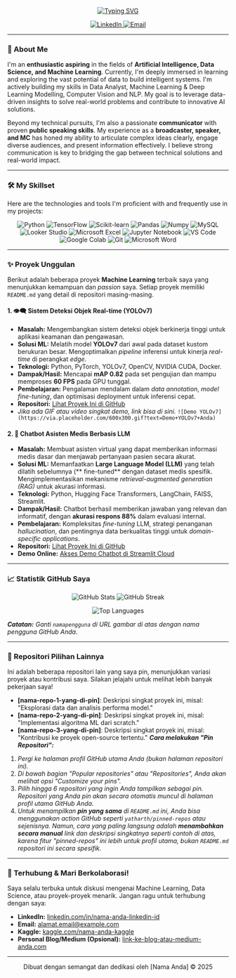 <p align="center">
  <a href="https://git.io/typing-svg">
    <img src="https://readme-typing-svg.herokuapp.com?font=Fira+Code&size=35&pause=1000&color=088F8F&center=true&vCenter=true&width=435&lines=Halo,+Saya+M Ramadhan S;Artificial Intelligence;Machine Learning;Data Enthusiast" alt="Typing SVG" />
  </a>
</p>

<p align="center">
  <a href="www.linkedin.com/in/mramadhans" target="_blank">
    <img src="https://img.shields.io/badge/LinkedIn-%230077B5.svg?&style=for-the-badge&logo=linkedin&logoColor=white" alt="LinkedIn" />
  </a>
  <a href="mailto:ramadhansyaputra115@gmail.com">
    <img src="https://img.shields.io/badge/Email-%23D14836.svg?&style=for-the-badge&logo=gmail&logoColor=white" alt="Email" />
  </a>
  </p>

---

### 🚀 About Me

I'm an **enthusiastic aspiring** in the fields of **Artificial Intelligence, Data Science, and Machine Learning**. Currently, I'm deeply immersed in learning and exploring the vast potential of data to build intelligent systems. I'm actively building my skills in Data Analyst, Machine Learning & Deep Learning Modelling, Computer Vision and NLP. My goal is to leverage data-driven insights to solve real-world problems and contribute to innovative AI solutions.

Beyond my technical pursuits, I'm also a passionate **communicator** with proven **public speaking skills**. My experience as a **broadcaster, speaker, and MC** has honed my ability to articulate complex ideas clearly, engage diverse audiences, and present information effectively. I believe strong communication is key to bridging the gap between technical solutions and real-world impact.

---

### 🛠️ My Skillset

Here are the technologies and tools I'm proficient with and frequently use in my projects:

<p align="center">
  <img src="https://img.shields.io/badge/Python-3776AB?style=for-the-badge&logo=python&logoColor=white" alt="Python" />
  <img src="https://img.shields.io/badge/TensorFlow-FF6F00?style=for-the-badge&logo=tensorflow&logoColor=white" alt="TensorFlow" />
  <img src="https://img.shields.io/badge/Scikit--learn-F7931E?style=for-the-badge&logo=scikit-learn&logoColor=white" alt="Scikit-learn" />
  
  <img src="https://img.shields.io/badge/Pandas-150458?style=for-the-badge&logo=pandas&logoColor=white" alt="Pandas" />
  <img src="https://img.shields.io/badge/Numpy-013243?style=for-the-badge&logo=numpy&logoColor=white" alt="Numpy" />
  <img src="https://img.shields.io/badge/MySQL-4479A1?style=for-the-badge&logo=mysql&logoColor=white" alt="MySQL" />
  
  <img src="https://img.shields.io/badge/Looker_Studio-4285F4?style=for-the-badge&logo=googledatastudio&logoColor=white" alt="Looker Studio" />
  <img src="https://img.shields.io/badge/Microsoft_Excel-217346?style=for-the-badge&logo=microsoftexcel&logoColor=white" alt="Microsoft Excel" />
  
  <img src="https://img.shields.io/badge/Jupyter-F37626?style=for-the-badge&logo=jupyter&logoColor=white" alt="Jupyter Notebook" />
  <img src="https://img.shields.io/badge/VS_Code-007ACC?style=for-the-badge&logo=visualstudiocode&logoColor=white" alt="VS Code" />
  <img src="https://img.shields.io/badge/Google_Colab-F9AB00?style=for-the-badge&logo=googlecolab&logoColor=white" alt="Google Colab" />
  <img src="https://img.shields.io/badge/Git-F05032?style=for-the-badge&logo=git&logoColor=white" alt="Git" />
  <img src="https://img.shields.io/badge/Microsoft_Word-2B579A?style=for-the-badge&logo=microsoftword&logoColor=white" alt="Microsoft Word" />
  
  </p>


---

### ✨ Proyek Unggulan

Berikut adalah beberapa proyek **Machine Learning** terbaik saya yang menunjukkan kemampuan dan *passion* saya. Setiap proyek memiliki `README.md` yang detail di repositori masing-masing.

#### 1. 👁️‍🗨️ Sistem Deteksi Objek Real-time (YOLOv7)
* **Masalah:** Mengembangkan sistem deteksi objek berkinerja tinggi untuk aplikasi keamanan dan pengawasan.
* **Solusi ML:** Melatih model **YOLOv7** dari awal pada dataset kustom berukuran besar. Mengoptimalkan *pipeline* inferensi untuk kinerja *real-time* di perangkat *edge*.
* **Teknologi:** Python, PyTorch, YOLOv7, OpenCV, NVIDIA CUDA, Docker.
* **Dampak/Hasil:** Mencapai **mAP 0.82** pada set pengujian dan mampu memproses **60 FPS** pada GPU tunggal.
* **Pembelajaran:** Pengalaman mendalam dalam *data annotation*, *model fine-tuning*, dan optimisasi deployment untuk inferensi cepat.
* **Repositori:** [Lihat Proyek Ini di GitHub](https://github.com/namapengguna/nama-repo-proyek-yolov7)
* _Jika ada GIF atau video singkat demo, link bisa di sini._
    `![Demo YOLOv7](https://via.placeholder.com/600x300.gif?text=Demo+YOLOv7+Anda)`

#### 2. 🧠 Chatbot Asisten Medis Berbasis LLM
* **Masalah:** Membuat asisten virtual yang dapat memberikan informasi medis dasar dan menjawab pertanyaan pasien secara akurat.
* **Solusi ML:** Memanfaatkan **Large Language Model (LLM)** yang telah dilatih sebelumnya (** fine-tuned** dengan dataset medis spesifik. Mengimplementasikan mekanisme *retrieval-augmented generation (RAG)* untuk akurasi informasi.
* **Teknologi:** Python, Hugging Face Transformers, LangChain, FAISS, Streamlit.
* **Dampak/Hasil:** Chatbot berhasil memberikan jawaban yang relevan dan informatif, dengan **akurasi respons 88%** dalam evaluasi internal.
* **Pembelajaran:** Kompleksitas *fine-tuning* LLM, strategi penanganan *hallucination*, dan pentingnya data berkualitas tinggi untuk *domain-specific applications*.
* **Repositori:** [Lihat Proyek Ini di GitHub](https://github.com/namapengguna/nama-repo-proyek-chatbot-medis)
* **Demo Online:** [Akses Demo Chatbot di Streamlit Cloud](https://namapengguna.streamlit.app/nama-aplikasi-chatbot)

---

### 📈 Statistik GitHub Saya

<p align="center">
  <img src="https://github-readme-stats.vercel.app/api?username=namapengguna&show_icons=true&theme=nord&hide_border=true&count_private=true" alt="GitHub Stats" />
  <img src="https://github-readme-streak-stats.herokuapp.com/?user=namapengguna&theme=nord&hide_border=true" alt="GitHub Streak" />
</p>
<p align="center">
  <img src="https://github-readme-stats.vercel.app/api/top-langs/?username=namapengguna&layout=compact&theme=nord&hide_border=true" alt="Top Languages" />
</p>

_**Catatan:** Ganti `namapengguna` di URL gambar di atas dengan nama pengguna GitHub Anda._

---

### 📌 Repositori Pilihan Lainnya

Ini adalah beberapa repositori lain yang saya pin, menunjukkan variasi proyek atau kontribusi saya. Silakan jelajahi untuk melihat lebih banyak pekerjaan saya!

- **[nama-repo-1-yang-di-pin]**: Deskripsi singkat proyek ini, misal: "Eksplorasi data dan analisis performa model."
- **[nama-repo-2-yang-di-pin]**: Deskripsi singkat proyek ini, misal: "Implementasi algoritma ML dari scratch."
- **[nama-repo-3-yang-di-pin]**: Deskripsi singkat proyek ini, misal: "Kontribusi ke proyek open-source tertentu."
_**Cara melakukan "Pin Repositori":**_
1.  _Pergi ke halaman profil GitHub utama Anda (bukan halaman repositori ini)._
2.  _Di bawah bagian "Popular repositories" atau "Repositories", Anda akan melihat opsi "Customize your pins"._
3.  _Pilih hingga 6 repositori yang ingin Anda tampilkan sebagai pin. Repositori yang Anda pin akan secara otomatis muncul di halaman profil utama GitHub Anda._
4.  _Untuk menampilkan **pin yang sama** di `README.md` ini, Anda bisa menggunakan action GitHub seperti `yatharth/pinned-repos` atau sejenisnya. Namun, cara yang paling langsung adalah **menambahkan secara manual** *link* dan deskripsi singkatnya seperti contoh di atas, karena fitur "pinned-repos" ini lebih untuk profil utama, bukan `README.md` repositori ini secara spesifik._

---

### 💖 Terhubung & Mari Berkolaborasi!

Saya selalu terbuka untuk diskusi mengenai Machine Learning, Data Science, atau proyek-proyek menarik. Jangan ragu untuk terhubung dengan saya:

* **LinkedIn:** [linkedin.com/in/nama-anda-linkedin-id](https://www.linkedin.com/in/nama-anda-linkedin-id)
* **Email:** [alamat.email@example.com](mailto:alamat.email@example.com)
* **Kaggle:** [kaggle.com/nama-anda-kaggle](https://kaggle.com/nama-anda-kaggle)
* **Personal Blog/Medium (Opsional):** [link-ke-blog-atau-medium-anda.com](link-ke-blog-atau-medium-anda.com)

---
<p align="center">Dibuat dengan semangat dan dedikasi oleh [Nama Anda] ©️ 2025</p>
